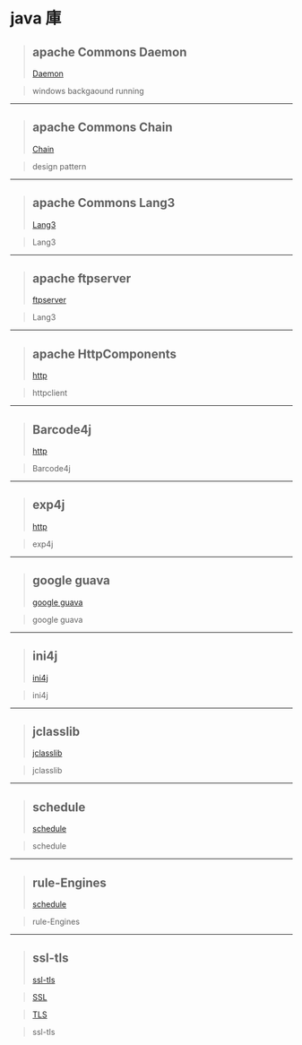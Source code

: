 # java 庫

> ## apache  Commons Daemon 
> [ Daemon ](./info/apache-Commons-Daemon/apache-Commons-Daemon.md)

> windows backgaound running

---
> ## apache Commons Chain 
> [ Chain ](./info\apache-Commons-Chain\apache-Commons-Chain.md)

> design pattern

---
> ## apache Commons Lang3 
> [ Lang3 ](./info\apache-Commons-Lang3\apache-Commons-Lang3.md)

> Lang3

---
> ## apache ftpserver 
> [ ftpserver ](./info\apache-ftpserver\ftpserver.md)

> Lang3

---
> ## apache HttpComponents 
> [ http ](./info\apache-HttpComponents\http.md)

> httpclient

---
> ## Barcode4j 
> [ http ](./info\Barcode4j\Barcode4j.md)

> Barcode4j

---
> ## exp4j 
> [ http ](./info\exp4j\exp4j.md)

> exp4j

---
> ## google guava 
> [ google guava ](./info\guava\guava.md)

> google guava

---
> ## ini4j 
> [ ini4j ](./info\ini4j\ini4j.md)

> ini4j

---
> ## jclasslib 
> [ jclasslib ](./info\jclasslib\jclasslib.md)

> jclasslib

---
> ## schedule 
> [ schedule ](./info\job-Schedule\schedule.md)

> schedule

---
> ## rule-Engines 
> [ schedule ](./info\rule-Engines\rule-Engines.md)

> rule-Engines

---
> ## ssl-tls 
> [ ssl-tls ](./info\ssl-tls\ssl-tls.md)

> [ SSL ](./info\ssl-tls\SSL.md)

> [ TLS ](./info\ssl-tls\TLS.md)

> ssl-tls




















































